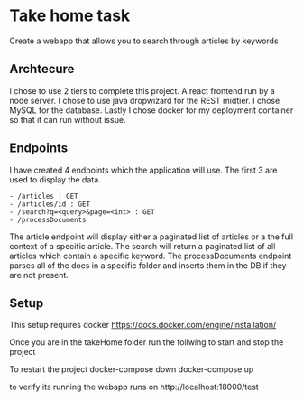 # Take home task

Create a webapp that allows you to search through articles by keywords

## Archtecure
I chose to use 2 tiers to complete this project. A react frontend run by a node server. I chose to use java dropwizard for the REST midtier. I chose MySQL for the database. Lastly I chose docker for my deployment container so that it can run without issue.

## Endpoints
I have created 4 endpoints which the application will use. The first 3 are used to display the data. 

    - /articles : GET
    - /articles/id : GET
    - /search?q=<query>&page=<int> : GET
    - /processDocuments

The article endpoint will display either a paginated list of articles or a the full context of a specific article. The search will return a paginated list of all articles which contain a specific keyword. The processDocuments endpoint parses all of the docs in a specific folder and inserts them in the DB if they are not present.

## Setup
This setup requires docker https://docs.docker.com/engine/installation/

Once you are in the takeHome folder run the follwing to start and stop the project

To restart the project
    docker-compose down
    docker-compose up <backend or fullstack>

to verify its running the webapp runs on http://localhost:18000/test